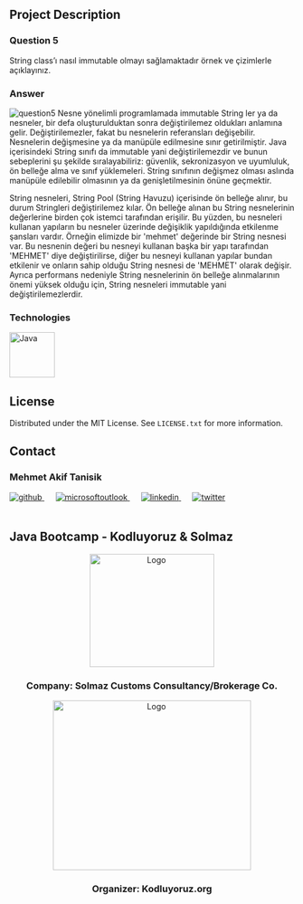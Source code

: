 <!-- ABOUT THE PROJECT -->
## Project Description

### Question 5
String class’ı nasıl immutable olmayı sağlamaktadır örnek ve çizimlerle açıklayınız.

### Answer

<img src="../../../outputImages/week1/question5.png" alt="question5" />
Nesne yönelimli programlamada immutable String ler ya da nesneler, bir defa oluşturulduktan sonra değiştirilemez
oldukları anlamına gelir. Değiştirilemezler, fakat bu nesnelerin referansları değişebilir. Nesnelerin değişmesine ya
da manüpüle edilmesine sınır getirilmiştir. Java içerisindeki String sınıfı da immutable yani değiştirilemezdir ve
bunun sebeplerini şu şekilde sıralayabiliriz: güvenlik, sekronizasyon ve uyumluluk, ön belleğe alma ve sınıf
yüklemeleri. String sınıfının değişmez olması aslında manüpüle edilebilir olmasının ya da genişletilmesinin önüne
geçmektir.

String nesneleri, String Pool (String Havuzu) içerisinde ön belleğe alınır, bu durum Stringleri değiştirilemez kılar.
Ön belleğe alınan bu String nesnelerinin değerlerine birden çok istemci tarafından erişilir. Bu yüzden, bu nesneleri
kullanan yapıların bu nesneler üzerinde değişiklik yapıldığında etkilenme şansları vardır. Örneğin elimizde bir 'mehmet'
değerinde bir String nesnesi var. Bu nesnenin değeri bu nesneyi kullanan başka bir yapı tarafından 'MEHMET' diye
değiştirilirse, diğer bu nesneyi kullanan yapılar bundan etkilenir ve onların sahip olduğu String nesnesi de 'MEHMET'
olarak değişir. Ayrıca performans nedeniyle String nesnelerinin ön belleğe alınmalarının önemi yüksek olduğu için,
String nesneleri immutable yani değiştirilemezlerdir.

<!-- TECHNOLOGIES -->
### Technologies

<a href="https://www.java.com/" target="_blank"><img src="../../../outputImages/logos/java.svg" alt="Java" height="80" /></a>


<!-- LICENSE -->
## License

Distributed under the MIT License. See `LICENSE.txt` for more information.




<!-- CONTACT -->
## Contact

### Mehmet Akif Tanisik

<a href="https://github.com/mehmet-akif-tanisik" target="_blank">
<img  src=https://img.shields.io/badge/github-%2324292e.svg?&style=for-the-badge&logo=github&logoColor=white alt=github style="margin-bottom: 20px;" />
</a>
<a href = "mailto:matnsk@outlook.com?subject = Feedback&body = Message">
<img src=https://img.shields.io/badge/send-email-email?&style=for-the-badge&logo=microsoftoutlook&color=CD5C5C alt=microsoftoutlook style="margin-bottom: 20px; margin-left:20px" />
</a>
<a href="https://linkedin.com/in/mehmet-akif-tanisik" target="_blank">
<img src=https://img.shields.io/badge/linkedin-%231E77B5.svg?&style=for-the-badge&logo=linkedin&logoColor=white alt=linkedin style="margin-bottom: 20px; margin-left:20px" />
</a>  
<a href="https://twitter.com/makiftanisik" target="_blank">
<img src=https://img.shields.io/badge/twitter-%2300acee.svg?&style=for-the-badge&logo=twitter&logoColor=white alt=twitter style="margin-bottom: 20px; margin-left:20px" />
</a>

<!-- PROJECT-BOOTCAMP-PRACTICUM PART -->
<br />

## Java Bootcamp - Kodluyoruz & Solmaz
<div align="center">
  <a href="https://www.solmaz.com">
    <img src="../../../outputImages/logos/solmaz-logo.jpg" alt="Logo" width="220" height="200">
  </a>

<h3 align="center">Company: Solmaz Customs Consultancy/Brokerage Co.</h3>
</div>

<div align="center">
  <a href="https://kodluyoruz.org/tr/kodluyoruz/">
    <img src="../../../outputImages/logos/kodluyoruz-logo.png" alt="Logo" width="350" height="300">
  </a>
<h3 align="center">Organizer: Kodluyoruz.org</h3>
</div>

